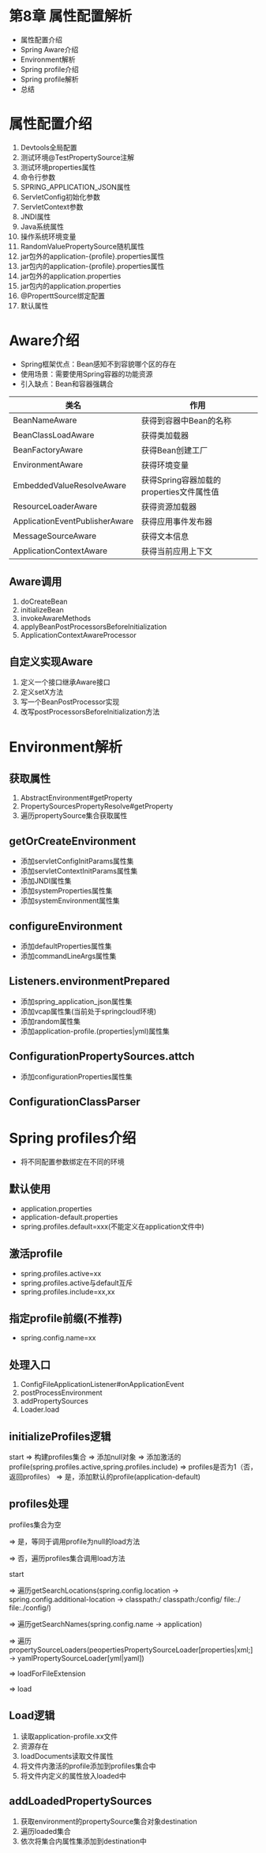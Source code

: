# 第8章 属性配置解析

- 属性配置介绍
- Spring Aware介绍
- Environment解析
- Spring profile介绍
- Spring profile解析
- 总结

# 属性配置介绍

1. Devtools全局配置
2. 测试环境@TestPropertySource注解
3. 测试环境properties属性
4. 命令行参数
5. SPRING_APPLICATION_JSON属性
6. ServletConfig初始化参数
7. ServletContext参数
8. JNDI属性
9. Java系统属性
10. 操作系统环境变量
11. RandomValuePropertySource随机属性
12. jar包外的application-{profile}.properties属性
13. jar包内的application-{profile}.properties属性
14. jar包外的application.properties
15. jar包内的application.properties
16. @ProperttSource绑定配置
17. 默认属性



# Aware介绍

- Spring框架优点：Bean感知不到容貌哪个区的存在
- 使用场景：需要使用Spring容器的功能资源
- 引入缺点：Bean和容器强耦合



| 类名                           | 作用                                     |
| ------------------------------ | ---------------------------------------- |
| BeanNameAware                  | 获得到容器中Bean的名称                   |
| BeanClassLoadAware             | 获得类加载器                             |
| BeanFactoryAware               | 获得Bean创建工厂                         |
| EnvironmentAware               | 获得环境变量                             |
| EmbeddedValueResolveAware      | 获得Spring容器加载的properties文件属性值 |
| ResourceLoaderAware            | 获得资源加载器                           |
| ApplicationEventPublisherAware | 获得应用事件发布器                       |
| MessageSourceAware             | 获得文本信息                             |
| ApplicationContextAware        | 获得当前应用上下文                       |

## Aware调用

1. doCreateBean
2. initializeBean
3. invokeAwareMethods
4. applyBeanPostProcessorsBeforeInitialization
5. ApplicationContextAwareProcessor



## 自定义实现Aware

1. 定义一个接口继承Aware接口
2. 定义setX方法
3. 写一个BeanPostProcessor实现
4. 改写postProcessorsBeforeInitialization方法



# Environment解析

## 获取属性

1. AbstractEnvironment#getProperty
2. PropertySourcesPropertyResolve#getProperty
3. 遍历propertySource集合获取属性

## getOrCreateEnvironment

- 添加servletConfigInitParams属性集
- 添加servletContextInitParams属性集
- 添加JNDI属性集
- 添加systemProperties属性集
- 添加systemEnvironment属性集

## configureEnvironment

- 添加defaultProperties属性集
- 添加commandLineArgs属性集

## Listeners.environmentPrepared

- 添加spring_application_json属性集
- 添加vcap属性集(当前处于springcloud环境)
- 添加random属性集
- 添加application-profile.(properties|yml)属性集

## ConfigurationPropertySources.attch

- 添加configurationProperties属性集

## ConfigurationClassParser

# Spring profiles介绍

- 将不同配置参数绑定在不同的环境

## 默认使用

- application.properties
- application-default.properties
- spring.profiles.default=xxx(不能定义在application文件中)

## 激活profile

- spring.profiles.active=xx
- spring.profiles.active与default互斥
- spring.profiles.include=xx,xx

## 指定profile前缀(不推荐)

- spring.config.name=xx

## 处理入口

1. ConfigFileApplicationListener#onApplicationEvent
2. postProcessEnvironment
3. addPropertySources
4. Loader.load

## initializeProfiles逻辑

start => 构建profiles集合 => 添加null对象 => 添加激活的profile(spring.profiles.active,spring.profiles.include) => profiles是否为1（否，返回profiles） => 是，添加默认的profile(application-default)

## profiles处理

profiles集合为空

 => 是，等同于调用profile为null的load方法

 => 否，遍历profiles集合调用load方法



start 

 => 遍历getSearchLocations(spring.config.location -> spring.config.additional-location -> classpath:/ classpath:/config/ file:./ file:./config/)

 => 遍历getSearchNames(spring.config.name -> application)

 => 遍历propertySourceLoaders(peopertiesPropertySourceLoader[properties|xml;] -> yamlPropertySourceLoader[yml|yaml])

 => loadForFileExtension

 => load



## Load逻辑

1. 读取application-profile.xx文件
2. 资源存在
3. loadDocuments读取文件属性
4. 将文件内激活的profile添加到profiles集合中
5. 将文件内定义的属性放入loaded中



## addLoadedPropertySources

1. 获取environment的propertySource集合对象destination
2. 遍历loaded集合
3. 依次将集合内属性集添加到destination中







